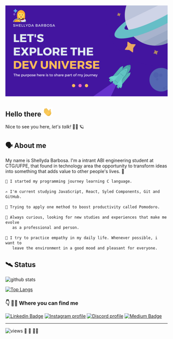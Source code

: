 ### <img src="banner.png" width="800px"  />
## Hello there <img src="https://raw.githubusercontent.com/ABSphreak/ABSphreak/master/gifs/Hi.gif" width="30px" /> 
Nice to see you here, _let's talk!_ :woman_astronaut: :ringed_planet: 

## 🗣️ About me

My name is Shellyda Barbosa. I'm a intrant ABI engineering student at CTG/UFPE, that found in technology area the opportunity to transform ideas into something that adds value to other people's lives. 💚 

    🏁 I started my programming journey learning C language. 

    ✍️ I'm current studying JavaScript, React, Syled Components, Git and GitHub.

    🍅 Trying to apply one method to boost productivity called Pomodoro.

    🚀 Always curious, looking for new studies and experiences that make me evolve 
       as a professional and person.
       
    🌿 I try to practice empathy in my daily life. Whenever possible, i want to 
       leave the environment in a good mood and pleasant for everyone.

## 🛰️ Status
![github stats](https://github-readme-stats.vercel.app/api?username=Shellyda&show_icons=true&theme=radical&show_icons=true)


[![Top Langs](https://github-readme-stats.vercel.app/api/top-langs/?username=Shellyda&layout=compact&theme=radical)](https://github.com/anuraghazra/github-readme-stats)

### :point_down: :female_detective: Where you can find me 
[![Linkedin Badge](https://img.shields.io/badge/-Linkedin-6633cc?style=for-the-badge&logo=LinkedIn&color=blue&link=https://www.linkedin.com/in/shellyda-barbosa-ab45b61b8/)](https://www.linkedin.com/in/shellyda-barbosa/a-ab45b61b8/)
[![Instagram profile](https://img.shields.io/badge/-Instagram-6633cc?style=for-the-badge&logo=Instagram&color=fedcba&link=https://www.instagram.com/shellpoweer/)](https://www.instagram.com/shellpoweer/)
[![Discord profile](https://img.shields.io/badge/-Discord-6633cc?style=for-the-badge&logo=Discord&color=14274e&link=https://discordapp.com/users/274183823061680128/)](https://discordapp.com/users/274183823061680128/)
[![Medium Badge](https://img.shields.io/badge/-Medium-6633cc?style=for-the-badge&logo=Elixir&color=black&link=https://medium.com/@shellyda.barbosa)](https://medium.com/@shellyda.barbosa)

---
![views](https://komarev.com/ghpvc/?username=Shellyda&color=blueviolet&label=Navigators) :eyes: :vulcan_salute: :man_astronaut:
